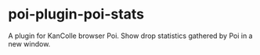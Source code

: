 # poi-plugin-poi-stats
A plugin for KanColle browser Poi. Show drop statistics gathered by Poi in a new window.
